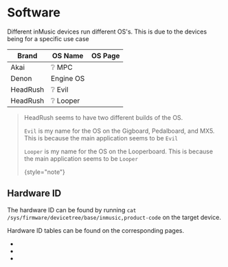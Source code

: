 # Software

Different inMusic devices run different OS's. This is due to the devices being for a specific use case

| Brand    | OS Name                | OS Page          |
|----------|------------------------|------------------|
| Akai     | :grey_question: MPC    | [](MPC.md)       |
| Denon    | Engine OS              | [](Engine-OS.md) |
| HeadRush | :grey_question: Evil   | [](Evil.md)      |
| HeadRush | :grey_question: Looper | [](Looper.md)    |

> HeadRush seems to have two different builds of the OS.
> 
> `Evil` is my name for the OS on the Gigboard, Pedalboard, and MX5. This is because the main application seems to be `Evil`
> 
> `Looper` is my name for the OS on the Looperboard. This is because the main application seems to be `Looper`
> 
> {style="note"}

## Hardware ID

The hardware ID can be found by running `cat /sys/firmware/devicetree/base/inmusic,product-code` on the target device.

Hardware ID tables can be found on the corresponding [](Brands.md) pages.

* [](Akai.md)
* [](Denon-DJ.md)
* [](HeadRush.md)

